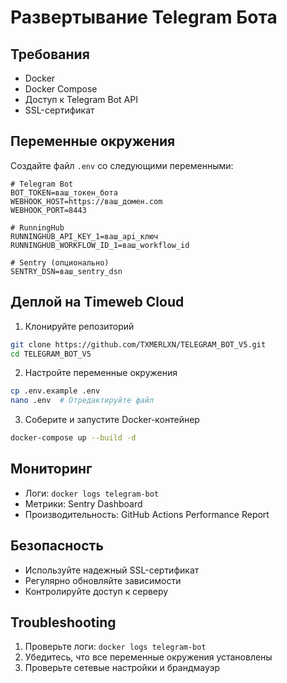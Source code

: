# Развертывание Telegram Бота

## Требования
- Docker
- Docker Compose
- Доступ к Telegram Bot API
- SSL-сертификат

## Переменные окружения

Создайте файл `.env` со следующими переменными:

```env
# Telegram Bot
BOT_TOKEN=ваш_токен_бота
WEBHOOK_HOST=https://ваш_домен.com
WEBHOOK_PORT=8443

# RunningHub
RUNNINGHUB_API_KEY_1=ваш_api_ключ
RUNNINGHUB_WORKFLOW_ID_1=ваш_workflow_id

# Sentry (опционально)
SENTRY_DSN=ваш_sentry_dsn
```

## Деплой на Timeweb Cloud

1. Клонируйте репозиторий
```bash
git clone https://github.com/TXMERLXN/TELEGRAM_BOT_V5.git
cd TELEGRAM_BOT_V5
```

2. Настройте переменные окружения
```bash
cp .env.example .env
nano .env  # Отредактируйте файл
```

3. Соберите и запустите Docker-контейнер
```bash
docker-compose up --build -d
```

## Мониторинг

- Логи: `docker logs telegram-bot`
- Метрики: Sentry Dashboard
- Производительность: GitHub Actions Performance Report

## Безопасность

- Используйте надежный SSL-сертификат
- Регулярно обновляйте зависимости
- Контролируйте доступ к серверу

## Troubleshooting

1. Проверьте логи: `docker logs telegram-bot`
2. Убедитесь, что все переменные окружения установлены
3. Проверьте сетевые настройки и брандмауэр
